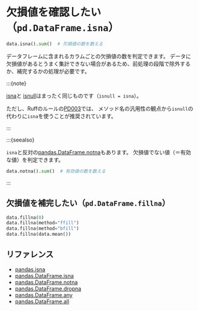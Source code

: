 # 欠損値を確認したい（``pd.DataFrame.isna``）

```python
data.isna().sum()  # 欠損値の数を数える
```

データフレームに含まれるカラムごとの欠損値の数を判定できます。
データに欠損値があるとうまく集計できない場合があるため、前処理の段階で除外するか、補完するかの処理が必要です。

:::{note}

[isna](https://pandas.pydata.org/pandas-docs/stable/reference/api/pandas.DataFrame.isna.html)と
[isnull](https://pandas.pydata.org/pandas-docs/stable/reference/api/pandas.DataFrame.isnull.html)はまったく同じものです（``isnull = isna``）。

ただし、Ruffのルールの[PD003](https://docs.astral.sh/ruff/rules/pandas-use-of-dot-is-null/)では、
メソッド名の汎用性の観点から``isnull``の代わりに``isna``を使うことが推奨されています。

:::

:::{seealso}

``isna``と反対の[pandas.DataFrame.notna](https://pandas.pydata.org/docs/reference/api/pandas.notna.html)もあります。
欠損値でない値（＝有効な値）を判定できます。

```python
data.notna().sum()  # 有効値の数を数える
```

:::



## 欠損値を補完したい（``pd.DataFrame.fillna``）

```python
data.fillna(0)
data.fillna(method="ffill")
data.fillna(method="bfill")
data.fillna(data.mean())
```

## リファレンス

- [pandas.isna](https://pandas.pydata.org/pandas-docs/stable/reference/api/pandas.isna.html)
- [pandas.DataFrame.isna](https://pandas.pydata.org/pandas-docs/stable/reference/api/pandas.DataFrame.isna.html)
- [pandas.DataFrame.notna](https://pandas.pydata.org/pandas-docs/stable/reference/api/pandas.DataFrame.notna.html)
- [pandas.DataFrame.dropna](https://pandas.pydata.org/pandas-docs/stable/reference/api/pandas.DataFrame.dropna.html)
- [pandas.DataFrame.any](https://pandas.pydata.org/pandas-docs/stable/reference/api/pandas.DataFrame.any.html)
- [pandas.DataFrame.all](https://pandas.pydata.org/pandas-docs/stable/reference/api/pandas.DataFrame.all.html)
